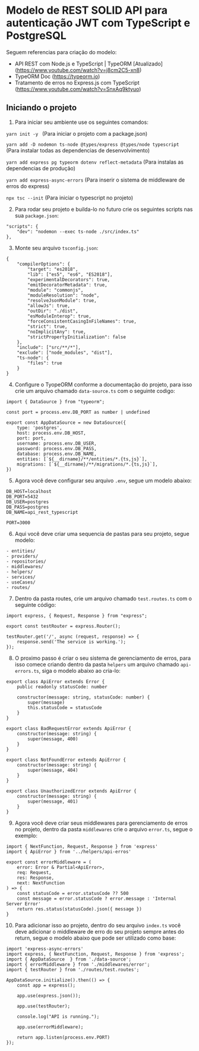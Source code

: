 # Modelo de REST SOLID API para autenticação JWT com TypeScript e PostgreSQL 
Seguem referencias para criação do modelo:
- API REST com Node.js e TypeScript | TypeORM [Atualizado] (https://www.youtube.com/watch?v=j8cm2C5-xn8)
- TypeORM Doc (https://typeorm.io)
- Tratamento de erros no Express.js com TypeScript (https://www.youtube.com/watch?v=SnxAq9ktyuo)

## Iniciando o projeto

1. Para iniciar seu ambiente use os seguintes comandos:

``yarn init -y `` (Para iniciar o projeto com a package.json)

``yarn add -D nodemon ts-node @types/express @types/node typescript``  (Para instalar todas as dependencias de desenvolvimento)

``yarn add express pg typeorm dotenv reflect-metadata`` (Para instalas as dependencias de produção)

``yarn add express-async-errors`` (Para inserir o sistema de middleware de erros do express)

``npx tsc --init`` (Para iniciar o typescript no projeto)

2. Para rodar seu projeto e builda-lo no futuro crie os seguintes scripts nas sua ``package.json``:
```
"scripts": {
    "dev": "nodemon --exec ts-node ./src/index.ts"
},
```

3. Monte seu arquivo ``tsconfig.json``:
```
{
	"compilerOptions": {
		"target": "es2018",
		"lib": ["es5", "es6", "ES2018"],
		"experimentalDecorators": true,
		"emitDecoratorMetadata": true,
		"module": "commonjs",
		"moduleResolution": "node",
		"resolveJsonModule": true,
		"allowJs": true,
		"outDir": "./dist",
		"esModuleInterop": true,
		"forceConsistentCasingInFileNames": true,
		"strict": true,
		"noImplicitAny": true,
		"strictPropertyInitialization": false
	},
	"include": ["src/**/*"],
	"exclude": ["node_modules", "dist"],
	"ts-node": {
		"files": true
	}
}
```

4. Configure o TyopeORM conforme a documentação do projeto, para isso crie um arquivo chamado ``data-source.ts`` com o seguinte codigo:
```
import { DataSource } from "typeorm";

const port = process.env.DB_PORT as number | undefined

export const AppDataSource = new DataSource({
	type: 'postgres',
	host: process.env.DB_HOST,
	port: port,
	username: process.env.DB_USER,
	password: process.env.DB_PASS,
	database: process.env.DB_NAME,
	entities: [`${__dirname}/**/entities/*.{ts,js}`],
	migrations: [`${__dirname}/**/migrations/*.{ts,js}`],
})
```

5. Agora você deve configurar seu arquivo ``.env``, segue um modelo abaixo:
```
DB_HOST=localhost
DB_PORT=5432
DB_USER=postgres
DB_PASS=postgres
DB_NAME=api_rest_typescript

PORT=3000

```

6. Aqui você deve criar uma sequencia de pastas para seu projeto, segue modelo:
```
- entities/
- providers/
- repositories/
- middlewares/
- helpers/
- services/
- useCases/
- routes/

```

7. Dentro da pasta routes, crie um arquivo chamado ``test.routes.ts`` com o seguinte código:
```
import express, { Request, Response } from "express";

export const testRouter = express.Router();

testRouter.get('/', async (request, response) => {
    response.send('The service is working.');
});

```

8. O proximo passo é criar o seu sistema de gerenciamento de erros, para isso comece criando dentro da pasta ``helpers`` um arquivo chamado ``api-errors.ts``, siga o modelo abaixo ao cria-lo:
```
export class ApiError extends Error {
	public readonly statusCode: number

	constructor(message: string, statusCode: number) {
		super(message)
		this.statusCode = statusCode
	}
}

export class BadRequestError extends ApiError {
	constructor(message: string) {
		super(message, 400)
	}
}

export class NotFoundError extends ApiError {
	constructor(message: string) {
		super(message, 404)
	}
}

export class UnauthorizedError extends ApiError {
	constructor(message: string) {
		super(message, 401)
	}
}
```

9. Agora você deve criar seus middlewares para gerenciamento de erros no projeto, dentro da pasta ``middlewares`` crie o arquivo ``error.ts``, segue o exemplo:
```
import { NextFunction, Request, Response } from 'express'
import { ApiError } from '../helpers/api-erros'

export const errorMiddleware = (
	error: Error & Partial<ApiError>,
	req: Request,
	res: Response,
	next: NextFunction
) => {
	const statusCode = error.statusCode ?? 500
	const message = error.statusCode ? error.message : 'Internal Server Error'
	return res.status(statusCode).json({ message })
}

```

10. Para adicionar isso ao projeto, dentro do seu arquivo ``index.ts`` você deve adicionar o middleware de erro do seu projeto sempre antes do return, segue o modelo abaixo que pode ser utilizado como base:
```
import 'express-async-errors'
import express, { NextFunction, Request, Response } from 'express';
import { AppDataSource  } from './data-source';
import { errorMiddleware } from './middlewares/error';
import { testRouter } from './routes/test.routes';

AppDataSource.initialize().then(() => {
    const app = express();

    app.use(express.json());

	app.use(testRouter);

    console.log("API is running.");

    app.use(errorMiddleware);
    
	return app.listen(process.env.PORT)
});  

```